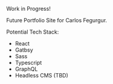 Work in Progress!

Future Portfolio Site for Carlos Fegurgur.

Potential Tech Stack:

- React
- Gatbsy
- Sass
- Typescript
- GraphQL
- Headless CMS (TBD)
